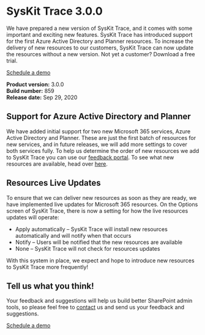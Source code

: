 # SysKit Trace 3.0.0

We have prepared a new version of SysKit Trace, and it comes with some important and exciting new features. SysKit Trace has introduced support for the first Azure Active Directory and Planner resources. To increase the delivery of new resources to our customers, SysKit Trace can now update the resources without a new version. Not yet a customer? Download a free trial.

[Schedule a demo](https://www.syskit.com/products/trace/request-a-demo/)

**Product version:** 3.0.0  
**Build number:** 859  
**Release date:** Sep 29, 2020

## Support for Azure Active Directory and Planner

We have added initial support for two new Microsoft 365 services, Azure Active Directory and Planner. These are just the first batch of resources for new services, and in future releases, we will add more settings to cover both services fully. To help us determine the order of new resources we add to SysKit Trace you can use our [feedback portal](https://feedback.syskit.com/?project=TRACE). To see what new resources are available, head over [here](../report-overview/azure-active-directory.md).

## Resources Live Updates

To ensure that we can deliver new resources as soon as they are ready, we have implemented live updates for Microsoft 365 resources. On the Options screen of SysKit Trace, there is now a setting for how the live resources updates will operate:

* Apply automatically – SysKit Trace will install new resources automatically and will notify when that occurs
* Notify – Users will be notified that the new resources are available
* None – SysKit Trace will not check for resources updates

With this system in place, we expect and hope to introduce new resources to SysKit Trace more frequently!

## Tell us what you think!

Your feedback and suggestions will help us build better SharePoint admin tools, so please feel free to [contact](https://feedback.syskit.com/?project=TRACE) us and send us your feedback and suggestions.

[Schedule a demo](https://www.syskit.com/products/trace/request-a-demo/)

